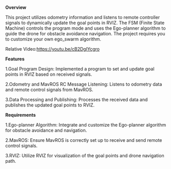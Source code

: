 **Overview**

This project utilizes odometry information and listens to remote controller signals to dynamically update the goal points in RVIZ. The FSM (Finite State Machine) controls the program mode and uses the Ego-planner algorithm to guide the drone for obstacle avoidance navigation. The project requires you to customize your own ego_swarm algorithm.


Relative Video:https://youtu.be/cB2DgIYcgro

**Features**

1.Goal Program Design: Implemented a program to set and update goal points in RVIZ based on received signals.

2.Odometry and MavROS RC Message Listening: Listens to odometry data and remote control signals from MavROS.

3.Data Processing and Publishing: Processes the received data and publishes the updated goal points to RVIZ.

**Requirements**

1.Ego-planner Algorithm: Integrate and customize the Ego-planner algorithm for obstacle avoidance and navigation.

2.MavROS: Ensure MavROS is correctly set up to receive and send remote control signals.

3.RVIZ: Utilize RVIZ for visualization of the goal points and drone navigation path.
